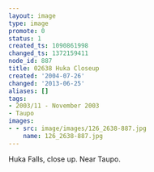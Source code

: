 ```yaml
---
layout: image
type: image
promote: 0
status: 1
created_ts: 1090861998
changed_ts: 1372159411
node_id: 887
title: 02638 Huka Closeup
created: '2004-07-26'
changed: '2013-06-25'
aliases: []
tags:
- 2003/11 - November 2003
- Taupo
images:
- - src: image/images/126_2638-887.jpg
    name: 126_2638-887.jpg
---
```

Huka Falls, close up.  Near Taupo.
